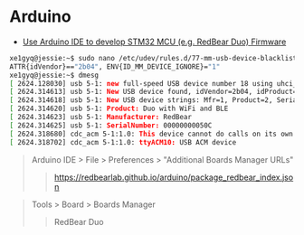 Arduino
==

- [Use Arduino IDE to develop STM32 MCU (e.g. RedBear Duo) Firmware](https://github.com/redbear/STM32-Arduino)

```sh
xe1gyq@jessie:~$ sudo nano /etc/udev/rules.d/77-mm-usb-device-blacklist.rules
ATTR{idVendor}=="2b04", ENV{ID_MM_DEVICE_IGNORE}="1"
xe1gyq@jessie:~$ dmesg
[ 2624.128030] usb 5-1: new full-speed USB device number 18 using uhci_hcd
[ 2624.314613] usb 5-1: New USB device found, idVendor=2b04, idProduct=c058
[ 2624.314618] usb 5-1: New USB device strings: Mfr=1, Product=2, SerialNumber=3
[ 2624.314620] usb 5-1: Product: Duo with WiFi and BLE
[ 2624.314623] usb 5-1: Manufacturer: RedBear
[ 2624.314625] usb 5-1: SerialNumber: 00000000050C
[ 2624.318680] cdc_acm 5-1:1.0: This device cannot do calls on its own. It is not a modem.
[ 2624.318702] cdc_acm 5-1:1.0: ttyACM10: USB ACM device

```

> Arduino IDE > File > Preferences > "Additional Boards Manager URLs"
> > https://redbearlab.github.io/arduino/package_redbear_index.json

> Tools > Board > Boards Manager
> > RedBear Duo


